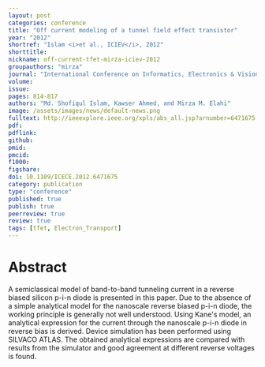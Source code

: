 ```yaml
---
layout: post
categories: conference
title: "Off current modeling of a tunnel field effect transistor"
year: "2012"
shortref: "Islam <i>et al., ICIEV</i>, 2012"
shorttitle:
nickname: off-current-tfet-mirza-iciev-2012
groupauthors: "mirza"
journal: "International Conference on Informatics, Electronics & Vision (<b>ICIEV</b>)"
volume:
issue: 
pages: 814-817
authors: "Md. Shofiqul Islam, Kawser Ahmed, and Mirza M. Elahi"
image: /assets/images/news/default-news.png
fulltext: http://ieeexplore.ieee.org/xpls/abs_all.jsp?arnumber=6471675
pdf: 
pdflink: 
github: 
pmid: 
pmcid: 
f1000: 
figshare: 
doi: 10.1109/ICECE.2012.6471675
category: publication
type: "conference"
published: true
publish: true
peerreview: true
review: true
tags: [tfet, Electron_Transport]
---
```


# Abstract 

A semiclassical model of band-to-band tunneling current in a reverse biased silicon p-i-n diode is presented in this paper. Due to the absence of a simple analytical model for the nanoscale reverse biased p-i-n diode, the working principle is generally not well understood. Using Kane's model, an analytical expression for the current through the nanoscale p-i-n diode in reverse bias is derived. Device simulation has been performed using SILVACO ATLAS. The obtained analytical expressions are compared with results from the simulator and good agreement at different reverse voltages is found.
